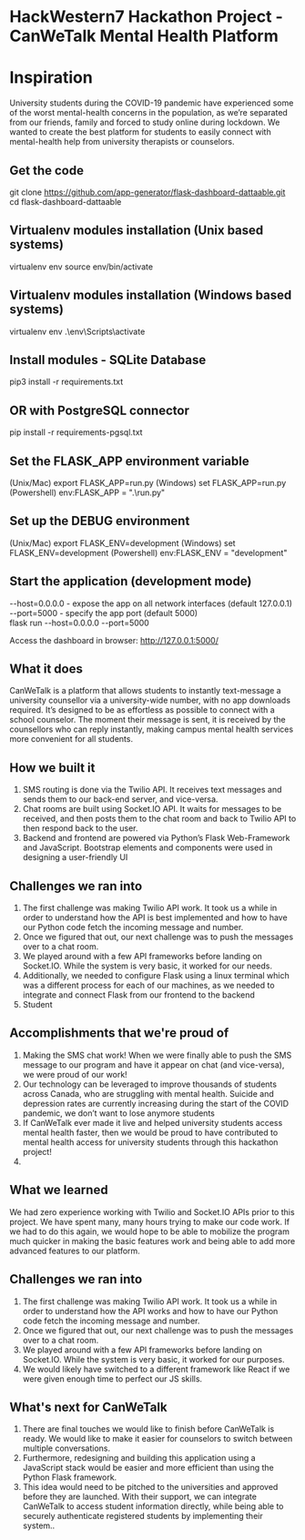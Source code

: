 # HackWestern7 Hackathon Project - CanWeTalk Mental Health Platform

# Inspiration
University students during the COVID-19 pandemic have experienced some of the worst mental-health concerns in the population, as we’re separated from our friends, family and forced to study online during lockdown. We wanted to create the best platform for students to easily connect with mental-health help from university therapists or counselors. 

## Get the code
git clone https://github.com/app-generator/flask-dashboard-dattaable.git
cd flask-dashboard-dattaable
## Virtualenv modules installation (Unix based systems)
 virtualenv env
 source env/bin/activate

## Virtualenv modules installation (Windows based systems)
  virtualenv env
  .\env\Scripts\activate

## Install modules - SQLite Database
 pip3 install -r requirements.txt

## OR with PostgreSQL connector
 pip install -r requirements-pgsql.txt

## Set the FLASK_APP environment variable
 (Unix/Mac) export FLASK_APP=run.py
 (Windows) set FLASK_APP=run.py
 (Powershell) env:FLASK_APP = ".\run.py"

## Set up the DEBUG environment
 (Unix/Mac) export FLASK_ENV=development
(Windows) set FLASK_ENV=development
 (Powershell) env:FLASK_ENV = "development"

## Start the application (development mode)
  --host=0.0.0.0 - expose the app on all network interfaces (default 127.0.0.1)
  --port=5000    - specify the app port (default 5000)  
 flask run --host=0.0.0.0 --port=5000
 
 Access the dashboard in browser: http://127.0.0.1:5000/
 


## What it does
CanWeTalk is a platform that allows students to instantly text-message a university counsellor via a university-wide number, with no app downloads required. It’s designed to be as effortless as possible to connect with a school counselor. The moment their message is sent, it is received by the counsellors who can reply instantly, making campus mental health services more convenient for all students.

## How we built it
<ol>
<li>SMS routing is done via the Twilio API. It receives text messages and sends them to our back-end server, and vice-versa.</li>
<li>Chat rooms are built using Socket.IO API. It waits for messages to be received, and then posts them to the chat room and back to Twilio API to then respond back to the user.</li>
<li>Backend and frontend are powered via Python’s Flask Web-Framework and JavaScript. Bootstrap elements and components were used in designing a user-friendly UI</li>
</ol>

## Challenges we ran into
<ol>
<li>The first challenge was making Twilio API work. It took us a while in order to understand how the API is best implemented and how to have our Python code fetch the incoming message and number.</li>
<li>Once we figured that out, our next challenge was to push the messages over to a chat room.</li>
<li>We played around with a few API frameworks before landing on Socket.IO. While the system is very basic, it worked for our needs.</li>
<li>Additionally, we needed to configure Flask using a linux terminal which was a different process for each of our machines, as we needed to integrate and connect Flask from our frontend to the backend </li>
<li>Student

</ol>

## Accomplishments that we're proud of
<ol>
<li>Making the SMS chat work! When we were finally able to push the SMS message to our program and have it appear on chat (and vice-versa), we were proud of our work!</li>
<li>Our technology can be leveraged to improve thousands of students across Canada, who are struggling with mental health. Suicide and depression rates are currently increasing during the start of the COVID pandemic, we don’t want to lose anymore students</li>
<li>If CanWeTalk ever made it live and helped university students access mental health faster,  then we would be proud to have contributed to mental health access for university students through this hackathon project!</li>
<li>
</ol>

## What we learned
We had zero experience working with Twilio and Socket.IO APIs prior to this project. We have spent many, many hours trying to make our code work. If we had to do this again, we would hope to be able to mobilize the program much quicker in making the basic features work and being able to add more advanced features to our platform.



## Challenges we ran into
<ol>
<li>The first challenge was making Twilio API work. It took us a while in order to understand how the API works and how to have our Python code fetch the incoming message and number.</li>
<li>Once we figured that out, our next challenge was to push the messages over to a chat room.</li>
<li>We played around with a few API frameworks before landing on Socket.IO. While the system is very basic, it worked for our purposes.</li>
<li>We would likely have switched to a different framework like React if we were given enough time to perfect our JS skills.</li>
</ol>


## What's next for CanWeTalk
<ol>
<li>There are final touches we would like to finish before CanWeTalk is ready. We would like to make it easier for counselors to switch between multiple conversations.</li> <li>Furthermore, redesigning and building this application using a JavaScript stack would be easier and more efficient than using the Python Flask framework.
<li>This idea would need to be pitched to the universities and approved before they are launched. With their support, we can integrate CanWeTalk to access student information directly, while being able to securely authenticate registered students by implementing their system..</li>
</ol>



